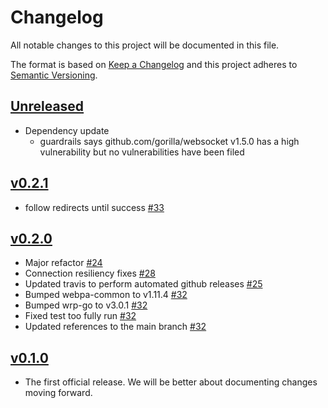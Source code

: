 # Changelog
All notable changes to this project will be documented in this file.

The format is based on [Keep a Changelog](http://keepachangelog.com/en/1.0.0/)
and this project adheres to [Semantic Versioning](http://semver.org/spec/v2.0.0.html).

## [Unreleased]
- Dependency update
  - guardrails says github.com/gorilla/websocket v1.5.0 has a high vulnerability but no vulnerabilities have been filed

## [v0.2.1]
- follow redirects until success [#33](https://github.com/xmidt-org/kratos/pull/33)

## [v0.2.0]
- Major refactor [#24](https://github.com/xmidt-org/kratos/pull/24)
- Connection resiliency fixes [#28](https://github.com/xmidt-org/kratos/pull/28)
- Updated travis to perform automated github releases [#25](https://github.com/xmidt-org/kratos/pull/25)
- Bumped webpa-common to v1.11.4 [#32](https://github.com/xmidt-org/kratos/pull/32)
- Bumped wrp-go to v3.0.1 [#32](https://github.com/xmidt-org/kratos/pull/32)
- Fixed test too fully run [#32](https://github.com/xmidt-org/kratos/pull/32)
- Updated references to the main branch [#32](https://github.com/xmidt-org/kratos/pull/32)

## [v0.1.0]
 - The first official release. We will be better about documenting changes 
   moving forward.

[Unreleased]: https://github.com/xmidt-org/kratos/compare/v0.2.1...HEAD
[v0.2.1]: https://github.com/xmidt-org/kratos/compare/v0.2.0...v0.2.1
[v0.2.0]: https://github.com/xmidt-org/kratos/compare/v0.1.0...v0.2.0
[v0.1.0]: https://github.com/xmidt-org/kratos/compare/444a84c5bf3074f9a9eb16081273fd5bd8cb5ddb...v0.1.0
